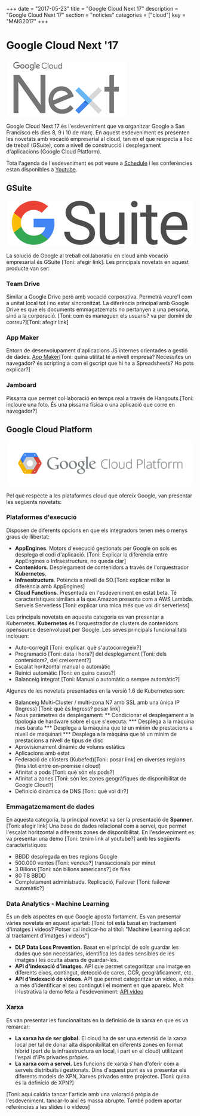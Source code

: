 +++ date = "2017-05-23" title = "Google Cloud Next 17" description = "Google Cloud Next 17" section = "noticies" categories = ["cloud"] key = "MAIG2017" +++

# Google Cloud Next '17

![GoogleNext17](/static/images/bloc/GC17.png)

Google Cloud Next 17 és l'esdeveniment que va organitzar Google a San Francisco els dies 8, 9 i 10 de març. En aquest esdeveniment es presenten les novetats amb vocació empresarial al cloud, tan en el que respecta a lloc de treball (GSuite), com a nivell de construcció i desplegament d'aplicacions (Google Cloud Platform).

Tota l'agenda de l'esdeveniment es pot veure a [Schedule](https://cloudnext.withgoogle.com/schedule) i les conferències estan disponibles a [Youtube](https://www.youtube.com/playlist?list=PLIivdWyY5sqI8RuUibiH8sMb1ExIw0lAR.). 

## GSuite
![GSuite](/static/images/bloc/Imatge1.png)

La solució de Google al treball col.laboratiu en cloud amb vocació empresarial és GSuite [Toni: afegir link]. Les principals novetats en aquest producte van ser:

### Team Drive 
Similar a Google Drive però amb vocació corporativa. Permetrà veure'l com a unitat local tot i no estar sincronitzat. La diferència principal amb Google Drive es que els documents emmagatzemats no pertanyen a una persona, sinó a la corporació. [Toni: com és maneguen els usuaris? va per domini de correu?][Toni: afegir link]

### App Maker
Entorn de desenvolupament d'aplicacions JS internes orientades a gestió de dades. [App Maker](https://developers.google.com/appmaker/)[Toni: quina utilitat té a nivell empresa? Necessites un navegador? és scripting a com el gscript que hi ha a Spreadsheets? Ho pots explicar?]

### Jamboard 
Pissarra que permet col·laboració en temps real a través de Hangouts.[Toni: incloure una foto. És una pissarra física o una aplicació que corre en navegador?]

## Google Cloud Platform
![GCPlatform](/static/images/bloc/Imatge3.png)

Pel que respecte a les plataformes cloud que ofereix Google, van presentar les següents novetats:

### Plataformes d'execució
Disposen de diferents opcions en que els integradors tenen més o menys graus de llibertat:

* **AppEngines**. Motors d'execució gestionats per Google on sols es desplega el codi d'aplicació. [Toni: Explicar la diferència entre AppEngines o Infraestructura, no queda clar]
* **Contenidors**. Desplegament de contenidors a través de l'orquestrador **Kubernetes**. 
* **Infraestructura**. Potència a nivell de SO.[Toni: explicar millor la diferència amb AppEngines]
* **Cloud Functions**. Presentada en l'esdeveniment en estat beta. Té característiques similars a la que Amazon presenta com a AWS Lambda. Serveis Serverless [Toni: explicar una mica més que vol dir serverless]

Les principals novetats en aquesta categoria es van presentar a Kubernetes.
**Kubernetes** és l'orquestrador de clusters de contenidors opensource desenvolupat per Google. Les seves principals funcionalitats inclouen:
* Auto-corregit [Toni: explicar. què s'autocorregeix?]
* Programació [Toni: data i hora?] del desplegament [Toni: dels contenidors?, del creixement?]
* Escalat horitzontal manual o automàtic
* Reinici automàtic [Toni: en quins casos?]
* Balanceig integrat [Toni: Manual o automàtic o sempre automàtic?]

Algunes de les novetats presentades en la versió 1.6 de Kubernetes son:
* Balanceig Multi-Cluster / multi-zona  N7 amb SSL amb una única IP (Ingress) [Toni: què és Ingress? posar link]
* Nous paràmetres de desplegament:
** Condicionar el desplegament a la tipologia de hardware sobre el que s'executa:
*** Desplega a la màquina mes barata
*** Desplega a la màquina que té un mínim de prestacions a nivell de maquinari
*** Desplega a la màquina que té un mínim de prestacions a nivell de tipus de disc
* Aprovisionament dinàmic de volums estàtics 
* Aplicacions amb estat
* Federació de clústers (Kubefed)[Toni: posar link] en diverses regions (fins i tot entre on-premise i cloud)
* Afinitat a pods [Toni: què són els pods?]
* Afinitat a zones [Toni: són les zones geogràfiques de disponibilitat de Google Cloud?]
* Definició dinàmica de DNS [Toni: què vol dir?]

### Emmagatzemament de dades
En aquesta categoria, la principal novetat va ser la presentació de **Spanner**. [Toni: afegir link] Una base de dades relacional com a servei, que permet l'escalat horitzontal a diferents zones de disponibilitat. En l'esdeveniment es va presentar una demo [Toni: tenim link al youtube?] amb les següents característiques:
- BBDD desplegada en tres regions Google
- 500.000 ventes [Toni: vendes?] transaccionals per minut
- 3 Bilions [Toni: són bilions americans?] de files
- 80 TB BBDD
- Completament administrada. Replicació, Failover [Toni: failover automàtic?]

### Data Analytics - Machine Learning
És un dels aspectes en que Google aposta fortament. Es van presentar vàries novetats en aquest apartat: [Toni: tot està basat en tractament d'imatges i videos? Potser cal indicar-ho al títol: "Machine Learning aplicat al tractament d'imatges i videos"]
* **DLP Data Loss Prevention.** Basat en el principi de sols guardar les dades que son necessàries, identifica les dades sensibles de les imatges i les oculta abans de guardar-les.
* **API d'indexació d'imatges**. API que permet categoritzar una imatge en diferents eixos, contingut, detecció de cares, OCR, geogràficament, etc.
* **API d'indexació de vídeos**. API que permet categoritzar un vídeo, a més a més d'identificar el seu contingut i el moment en que apareix. Molt il·lustrativa la demo feta a l'esdeveniment: [API vídeo ](https://www.youtube.com/watch?v=mDAoLO4G4CQ)

### Xarxa
Es van presentar les funcionalitats en la definició de la xarxa en que es va remarcar:
* **La xarxa ha de ser global.** El cloud ha de ser una extensió de la xarxa local per tal de donar alta disponibilitat en diferents zones en format híbrid (part de la infraestructura en local, i part en el cloud) utilitzant l'espai d'IPs privades pròpies.
* **La xarxa com a servei.** Les funcions de xarxa s'han d'oferir com a serveis distribuïts i gestionats. Dins d'aquest punt es va presentar els diferents models de XPN, Xarxes privades entre projectes. [Toni: quina és la definició de XPN?]

[Toni: aquí caldria tancar l'article amb una valoració pròpia de l'esdeveniment. tancar-lo així és massa abrupte. També podem aportar referències a les slides i o vídeos]
